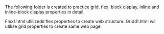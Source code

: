 The following folder is created to practice grid, flex, block display, inline and inline-block display properties in detail.

Flex1.html utlilizedd flex properties to create web structure.
Gridd1.html will utilize grid properties to create same web page. 